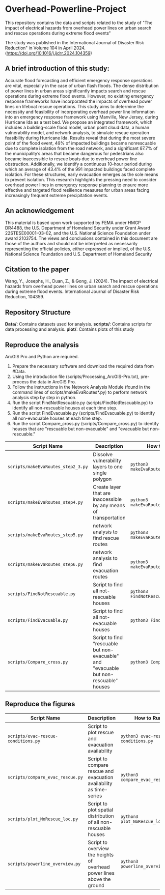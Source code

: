# Overhead-Powerline-Project
This repository contains the data and scripts related to the study of "The impact of electrical hazards from overhead power lines on urban search and rescue operations during extreme flood events"

The study was published in the International Journal of Disaster Risk Reduction" in Volume 104 in April 2024. (https://doi.org/10.1016/j.ijdrr.2024.104359)

## A brief introduction of this study:
Accurate flood forecasting and efficient emergency response operations are vital, especially in the case of urban flash floods. The dense distribution of power lines in urban areas significantly impacts search and rescue operations during extreme flood events. However, no existing emergency response frameworks have incorporated the impacts of overhead power lines on lifeboat rescue operations. This study aims to determine the necessity and feasibility of incorporating overhead power line information into an emergency response framework using Manville, New Jersey, during Hurricane Ida as a test bed. We propose an integrated framework, which includes a building-scale flood model, urban point cloud data, a human vulnerability model, and network analysis, to simulate rescue operation feasibility during Hurricane Ida. Results reveal that during the most severe point of the flood event, 46% of impacted buildings became nonrescuable due to complete isolation from the road network, and a significant 67.7% of the municipality’s areas that became dangerous for pedestrians also became inaccessible to rescue boats due to overhead power line obstruction. Additionally, we identify a continuous 10-hour period during which an average of 43.4% of the 991 impacted buildings faced complete isolation. For these structures, early evacuation emerges as the sole means to prevent isolation. This research highlights the pressing need to consider overhead power lines in emergency response planning to ensure more effective and targeted flood resilience measures for urban areas facing increasingly frequent extreme precipitation events.

## An acknowledgement
This material is based upon work supported by FEMA under HMGP DR4488, the U.S. Department of Homeland Security under Grant Award 22STESE00001-03-02, and the U.S. National Science Foundation under award 2103754. The views and conclusions contained in this document are those of the authors and should not be interpreted as necessarily representing the official policies, either expressed or implied, of the U.S. National Science Foundation and U.S. Department of Homeland Security

## Citation to the paper
Wang, Y., Josephs, H., Duan, Z., & Gong, J. (2024). The impact of electrical hazards from overhead power lines on urban search and rescue operations during extreme flood events. International Journal of Disaster Risk Reduction, 104359.

## Repository Structure
**Data/**: Contains datasets used for analysis.
**scripts/**: Contains scripts for data processing and analysis.
**plot/**: Contains plots of this study

## Reproduce the analysis
ArcGIS Pro and Python are required.
1. Prepare the necessary software and download the required data from #Data.
2. Using the introduction file (scripts/Processing_ArcGIS-Pro.txt), pre-process the data in ArcGIS Pro.
3. Follow the instructions in the Network Analysis Module (found in the command lines of scripts/makeEvaRoutes*.py) to perform network analysis step by step in python.
4. Run the script FindNotRescuable.py (scripts/FindNotRescuable.py) to identify all non-rescuable houses at each time step.
5. Run the script FindEvacuable.py (scripts/FindEvacuable.py) to identify all non-evacuable houses at each time step.
6. Run the script Compare_cross.py (scripts/Compare_cross.py) to identify houses that are "rescuable but non-evacuable" and "evacuable but non-rescuable."

| Script Name | Description | How to Run |
| --- | --- | --- |
| `scripts/makeEvaRoutes_step2_3.py` | Dissolve vulnerability layers to one single polygon | `python3 makeEvaRoutes_step2_3.py` |
| `scripts/makeEvaRoutes_step4.py` | Create layer that are inaccessible by any means of transportation | `python3 makeEvaRoutes_step4.py` |
| `scripts/makeEvaRoutes_step5.py` | network analysis to find rescue routes  | `python3 makeEvaRoutes_step5.py` |
| `scripts/makeEvaRoutes_step6.py` | network analysis to find evacuation routes  | `python3 makeEvaRoutes_step6.py` |
| `scripts/FindNotRescuable.py` | Script to find all not-rescuable houses | `python3 FindNotRescuable.py` |
| `scripts/FindEvacuable.py` | Script to find all not-evacuable houses | `python3 FindEvacuable.py` |
| `scripts/Compare_cross.py` | Script to find "rescuable but non-evacuable" and "evacuable but non-rescuable" houses | `python3 Compare_cross.py` |

## Reproduce the figures
| Script Name | Description | How to Run |
| --- | --- | --- |
| `scripts/evac-rescue-conditions.py` | Script to plot rescue and evacuation availability | `python3 evac-rescue-conditions.py` |
| `scripts/compare_evac_rescue.py` | Script to compare rescue and evacuation availability as time-series | `python3 compare_evac_rescue.py` |
| `scripts/plot_NoRescue_loc.py` | Script to plot spatial distribution of all non-rescuable houses | `python3 plot_NoRescue_loc.py` |
| `scripts/powerline_overview.py` | Script to overview the heights of overhead power lines above the ground | `python3 powerline_overview.py` |

